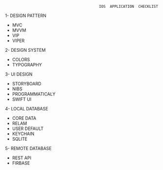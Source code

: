 
                                               IOS  APPLICATION  CHECKLIST 


1- DESIGN PATTERN 

  * MVC
  * MVVM
  * VIP
  * VIPER
  
  
2- DESIGN SYSTEM 
 
 * COLORS 
 * TYPOGRAPHY
 
3- UI DESIGN

* STORYBOARD 
* NIBS
* PROGRAMMATICALY
* SWIFT UI 
                                
4- LOCAL DATABASE 

* CORE DATA
* RELAM
* USER DEFAULT 
* KEYCHAIN 
* SQLITE

5- REMOTE DATABASE 
* REST API
* FIRBASE 
